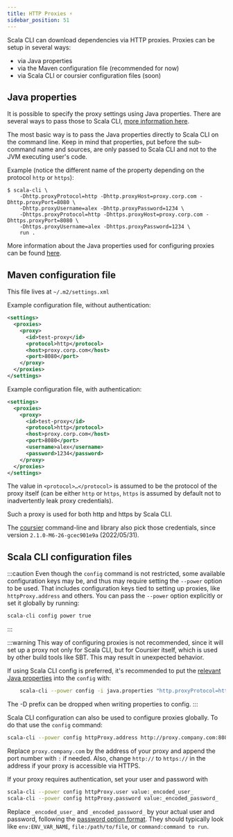 ```yaml
---
title: HTTP Proxies ⚡️
sidebar_position: 51
---
```


Scala CLI can download dependencies via HTTP proxies. Proxies can be setup in several ways:
- via Java properties
- via the Maven configuration file (recommended for now)
- via Scala CLI or coursier configuration files (soon)

## Java properties
It is possible to specify the proxy settings using Java properties. There are several ways to pass those to Scala CLI, [more information here](../advanced/java-properties.md).

The most basic way is to pass the Java properties directly to Scala CLI on the command line.
Keep in mind that properties, put before the sub-command name and sources, are only passed to Scala CLI and not to the JVM executing user's code.

Example (notice the different name of the property depending on the protocol `http` or `https`):
```
$ scala-cli \
    -Dhttp.proxyProtocol=http -Dhttp.proxyHost=proxy.corp.com -Dhttp.proxyPort=8080 \
    -Dhttp.proxyUsername=alex -Dhttp.proxyPassword=1234 \
    -Dhttps.proxyProtocol=http -Dhttps.proxyHost=proxy.corp.com -Dhttps.proxyPort=8080 \
    -Dhttps.proxyUsername=alex -Dhttps.proxyPassword=1234 \
    run .
```

More information about the Java properties used for configuring proxies can be found [here](https://docs.oracle.com/javase/8/docs/technotes/guides/net/proxies.html).

## Maven configuration file

This file lives at `~/.m2/settings.xml`

Example configuration file, without authentication:
```xml
<settings>
  <proxies>
    <proxy>
      <id>test-proxy</id>
      <protocol>http</protocol>
      <host>proxy.corp.com</host>
      <port>8080</port>
    </proxy>
  </proxies>
</settings>
```

Example configuration file, with authentication:
```xml
<settings>
  <proxies>
    <proxy>
      <id>test-proxy</id>
      <protocol>http</protocol>
      <host>proxy.corp.com</host>
      <port>8080</port>
      <username>alex</username>
      <password>1234</password>
    </proxy>
  </proxies>
</settings>
```

The value in `<protocol>…</protocol>` is assumed to be the protocol of the proxy itself
(can be either `http` or `https`, `https` is assumed by default not to inadvertently leak
proxy credentials).

Such a proxy is used for both http and https by Scala CLI.

The [coursier](https://github.com/coursier/coursier) command-line and library also pick those credentials, since version `2.1.0-M6-26-gcec901e9a` (2022/05/31).

## Scala CLI configuration files
:::caution
Even though the `config` command is not restricted, some available configuration keys may be, and thus may
require setting the `--power` option to be used.
That includes configuration keys tied to setting up proxies, like `httpProxy.address` and others.
You can pass the `--power` option explicitly or set it globally by running:
```bash ignore
scala-cli config power true
```
:::

:::warning
This way of configuring proxies is not recommended, since it will set up a proxy not only for Scala CLI, but for Coursier itself, which is used by other build tools like SBT.
This may result in unexpected behavior.

If using Scala CLI config is preferred, it's recommended to put the [relevant Java properties](#java-properties) into the `config` with:
```bash ignore
    scala-cli --power config -i java.properties "http.proxyProtocol=http" "http.proxyHost=proxy.corp.com" "http.proxyPort=8080" "https.proxyUsername=alex" "https.proxyPassword=1234"
````
The -D prefix can be dropped when writing properties to config.
:::

Scala CLI configuration can also be used to configure proxies globally.
To do that use the `config` command:

```bash ignore
scala-cli --power config httpProxy.address http://proxy.company.com:8081
```

Replace `proxy.company.com` by the address of your proxy and append the port number with `:` if needed.
Also, change `http://` to `https://` in the address if your proxy is accessible via HTTPS.

If your proxy requires authentication, set your user and password with
```bash ignore
scala-cli --power config httpProxy.user value:_encoded_user_
scala-cli --power config httpProxy.password value:_encoded_password_
```

Replace `_encoded_user_` and `_encoded_password_` by your actual user and password, following
the [password option format](../../reference/password-options.md). They should typically look like
`env:ENV_VAR_NAME`, `file:/path/to/file`, or `command:command to run`.
